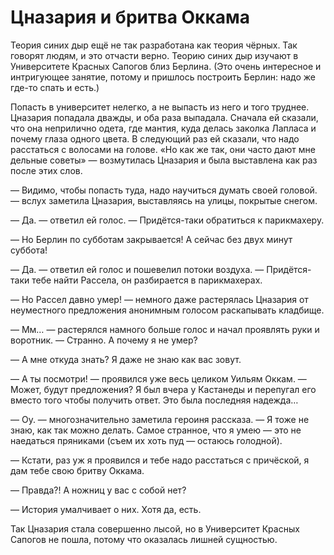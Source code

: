 ﻿# Цназария и бритва Оккама

Теория синих дыр ещё не так разработана как теория чёрных. Так говорят людям, и это отчасти верно. Теорию синих дыр изучают в Университете Красных Сапогов близ Берлина. (Это очень интересное и интригующее занятие, потому и пришлось построить Берлин: надо же где-то спать и есть.)

Попасть в университет нелегко, а не выпасть из него и того труднее. Цназария попадала дважды, и оба раза выпадала. Сначала ей сказали, что она неприлично одета, где мантия, куда делась заколка Лапласа и почему глаза одного цвета. В следующий раз ей сказали, что надо расстаться с волосами на голове. «Но как же так, они часто дают мне дельные советы» — возмутилась Цназария и была выставлена как раз после этих слов.

— Видимо, чтобы попасть туда, надо научиться думать своей головой. — вслух заметила Цназария, выставляясь на улицы, покрытые снегом.

— Да. — ответил ей голос. — Придётся-таки обратиться к парикмахеру.

— Но Берлин по субботам закрывается! А сейчас без двух минут суббота!

— Да. — ответил ей голос и пошевелил потоки воздуха. — Придётся-таки тебе найти Рассела, он разбирается в парикмахерах.

— Но Рассел давно умер! — немного даже растерялась Цназария от неуместного предложения анонимным голосом раскапывать кладбище.

— Мм… — растерялся намного больше голос и начал проявлять руки и воротник. — Странно. А почему я не умер?

— А мне откуда знать? Я даже не знаю как вас зовут.

— А ты посмотри! — проявился уже весь целиком Уильям Оккам. — Может, будут предложения? Я был вчера у Кастанеды и перепугал его вместо того чтобы получить ответ. Это была последняя надежда…

— Оу. — многозначительно заметила героиня рассказа. — Я тоже не знаю, как так можно делать. Самое странное, что я умею — это не наедаться пряниками (съем их хоть пуд — остаюсь голодной).

— Кстати, раз уж я проявился и тебе надо расстаться с причёской, я дам тебе свою бритву Оккама.

— Правда?! А ножниц у вас с собой нет?

— История умалчивает о них. Хотя да, есть.

Так Цназария стала совершенно лысой, но в Университет Красных Сапогов не пошла, потому что оказалась лишней сущностью.
